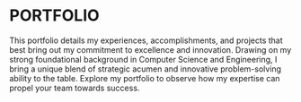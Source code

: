 # PORTFOLIO
This portfolio details my experiences, accomplishments, and projects that best bring out my commitment to excellence and innovation. 
Drawing on my strong foundational background in Computer Science and Engineering, I bring a unique blend of strategic acumen and innovative problem-solving ability to the table. 
Explore my portfolio to observe how my expertise can propel your team towards success.
